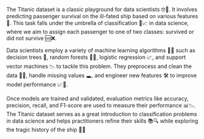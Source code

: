 The Titanic dataset is a classic playground for data scientists 🤓🔬. It involves predicting passenger survival on the ill-fated ship based on various features 🧐. This task falls under the umbrella of classification 🚢📈 in data science, where we aim to assign each passenger to one of two classes: survived or did not survive 🆘❌.

Data scientists employ a variety of machine learning algorithms 🤖🧠 such as decision trees 🌲, random forests 🌳🌳, logistic regression 📈, and support vector machines 📉 to tackle this problem. They preprocess and clean the data 🧹🧼, handle missing values 🕳️, and engineer new features 🛠️ to improve model performance 📈🚀.

Once models are trained and validated, evaluation metrics like accuracy, precision, recall, and F1-score are used to measure their performance 📊📉. The Titanic dataset serves as a great introduction to classification problems in data science and helps practitioners refine their skills 📚🔍 while exploring the tragic history of the ship 🌊💔

